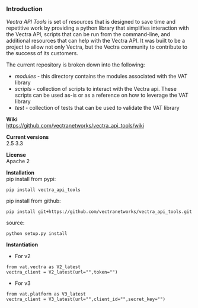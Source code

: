 ### Introduction
_Vectra API Tools_ is set of resources that is designed to save time and repetitive work by providing a python library that simplifies interaction with the Vectra API, scripts that can be run from the command-line, and additional resources that can help with the Vectra API. It was built to be a project to allow not only Vectra, but the Vectra community to contribute to the success of its customers.

The current repository is broken down into the following:
* _modules_ - this directory contains the modules associated with the VAT library
* _scripts_ - collection of scripts to interact with the Vectra api. These scripts can be used as-is or as a reference on how to leverage the VAT library
* _test_ - collection of tests that can be used to validate the VAT library

**Wiki**  
https://github.com/vectranetworks/vectra_api_tools/wiki

**Current versions**  
2.5
3.3

**License**  
Apache 2

**Installation**  
pip install from pypi:  
```
pip install vectra_api_tools
```
pip install from github:
```
pip install git+https://github.com/vectranetworks/vectra_api_tools.git
```
source:
```
python setup.py install
```

**Instantiation**
* For v2
```
from vat.vectra as V2_latest
vectra_client = V2_latest(url="",token="")
```
* For v3
```
from vat.platform as V3_latest
vectra_client = V3_latest(url="",client_id="",secret_key="")
```
